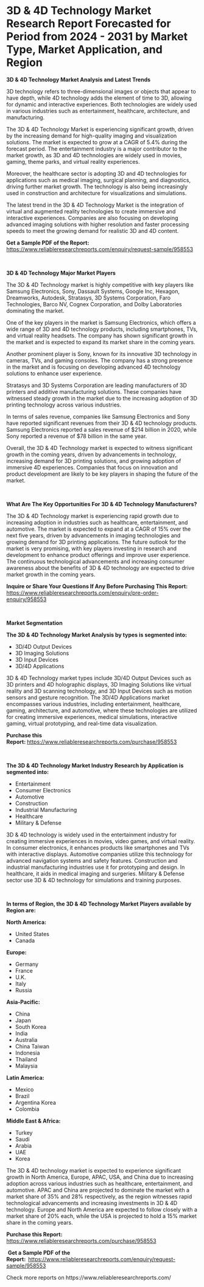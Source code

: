 <p><h1>3D & 4D Technology Market Research Report Forecasted for Period from 2024 -  2031 by Market Type, Market Application, and Region</h1></p><p><strong>3D & 4D Technology Market Analysis and Latest Trends</strong></p>
<p><p>3D technology refers to three-dimensional images or objects that appear to have depth, while 4D technology adds the element of time to 3D, allowing for dynamic and interactive experiences. Both technologies are widely used in various industries such as entertainment, healthcare, architecture, and manufacturing.</p><p>The 3D & 4D Technology Market is experiencing significant growth, driven by the increasing demand for high-quality imaging and visualization solutions. The market is expected to grow at a CAGR of 5.4% during the forecast period. The entertainment industry is a major contributor to the market growth, as 3D and 4D technologies are widely used in movies, gaming, theme parks, and virtual reality experiences.</p><p>Moreover, the healthcare sector is adopting 3D and 4D technologies for applications such as medical imaging, surgical planning, and diagnostics, driving further market growth. The technology is also being increasingly used in construction and architecture for visualizations and simulations.</p><p>The latest trend in the 3D & 4D Technology Market is the integration of virtual and augmented reality technologies to create immersive and interactive experiences. Companies are also focusing on developing advanced imaging solutions with higher resolution and faster processing speeds to meet the growing demand for realistic 3D and 4D content.</p></p>
<p><strong>Get a Sample PDF of the Report:&nbsp;</strong> <a href="https://www.reliableresearchreports.com/enquiry/request-sample/958553">https://www.reliableresearchreports.com/enquiry/request-sample/958553</a></p>
<p>&nbsp;</p>
<p><strong>3D & 4D Technology Major Market Players</strong></p>
<p><p>The 3D & 4D Technology market is highly competitive with key players like Samsung Electronics, Sony, Dassault Systems, Google Inc, Hexagon, Dreamworks, Autodesk, Stratasys, 3D Systems Corporation, Faro Technologies, Barco NV, Cognex Corporation, and Dolby Laboratories dominating the market.</p><p>One of the key players in the market is Samsung Electronics, which offers a wide range of 3D and 4D technology products, including smartphones, TVs, and virtual reality headsets. The company has shown significant growth in the market and is expected to expand its market share in the coming years.</p><p>Another prominent player is Sony, known for its innovative 3D technology in cameras, TVs, and gaming consoles. The company has a strong presence in the market and is focusing on developing advanced 4D technology solutions to enhance user experience.</p><p>Stratasys and 3D Systems Corporation are leading manufacturers of 3D printers and additive manufacturing solutions. These companies have witnessed steady growth in the market due to the increasing adoption of 3D printing technology across various industries.</p><p>In terms of sales revenue, companies like Samsung Electronics and Sony have reported significant revenues from their 3D & 4D technology products. Samsung Electronics reported a sales revenue of $214 billion in 2020, while Sony reported a revenue of $78 billion in the same year.</p><p>Overall, the 3D & 4D Technology market is expected to witness significant growth in the coming years, driven by advancements in technology, increasing demand for 3D printing solutions, and growing adoption of immersive 4D experiences. Companies that focus on innovation and product development are likely to be key players in shaping the future of the market.</p></p>
<p>&nbsp;</p>
<p><strong>What Are The Key Opportunities For 3D & 4D Technology Manufacturers?</strong></p>
<p><p>The 3D & 4D Technology market is experiencing rapid growth due to increasing adoption in industries such as healthcare, entertainment, and automotive. The market is expected to expand at a CAGR of 15% over the next five years, driven by advancements in imaging technologies and growing demand for 3D printing applications. The future outlook for the market is very promising, with key players investing in research and development to enhance product offerings and improve user experience. The continuous technological advancements and increasing consumer awareness about the benefits of 3D & 4D technology are expected to drive market growth in the coming years.</p></p>
<p><strong>Inquire or Share Your Questions If Any Before Purchasing This Report:</strong> <a href="https://www.reliableresearchreports.com/enquiry/pre-order-enquiry/958553">https://www.reliableresearchreports.com/enquiry/pre-order-enquiry/958553</a></p>
<p>&nbsp;</p>
<p><strong>Market Segmentation</strong></p>
<p><strong>The 3D & 4D Technology Market Analysis by types is segmented into:</strong></p>
<p><ul><li>3D/4D Output Devices</li><li>3D Imaging Solutions</li><li>3D Input Devices</li><li>3D/4D Applications</li></ul></p>
<p><p>3D & 4D Technology market types include 3D/4D Output Devices such as 3D printers and 4D holographic displays, 3D Imaging Solutions like virtual reality and 3D scanning technology, and 3D Input Devices such as motion sensors and gesture recognition. The 3D/4D Applications market encompasses various industries, including entertainment, healthcare, gaming, architecture, and automotive, where these technologies are utilized for creating immersive experiences, medical simulations, interactive gaming, virtual prototyping, and real-time data visualization.</p></p>
<p><strong>Purchase this Report:&nbsp;</strong><a href="https://www.reliableresearchreports.com/purchase/958553">https://www.reliableresearchreports.com/purchase/958553</a></p>
<p>&nbsp;</p>
<p><strong>The 3D & 4D Technology Market Industry Research by Application is segmented into:</strong></p>
<p><ul><li>Entertainment</li><li>Consumer Electronics</li><li>Automotive</li><li>Construction</li><li>Industrial Manufacturing</li><li>Healthcare</li><li>Military & Defense</li></ul></p>
<p><p>3D & 4D technology is widely used in the entertainment industry for creating immersive experiences in movies, video games, and virtual reality. In consumer electronics, it enhances products like smartphones and TVs with interactive displays. Automotive companies utilize this technology for advanced navigation systems and safety features. Construction and industrial manufacturing industries use it for prototyping and design. In healthcare, it aids in medical imaging and surgeries. Military & Defense sector use 3D & 4D technology for simulations and training purposes.</p></p>
<p>&nbsp;</p>
<p><strong>In terms of Region, the 3D & 4D Technology Market Players available by Region are:</strong></p>
<p>
    <p> <strong> North America: </strong>
        <ul>
            <li>United States</li>
            <li>Canada</li>
        </ul>
        </p> 
    <p> <strong> Europe: </strong>
        <ul>
            <li>Germany</li>
            <li>France</li>
            <li>U.K.</li>
            <li>Italy</li>
            <li>Russia</li>
        </ul>
        </p> 
    <p> <strong> Asia-Pacific: </strong>
        <ul>
            <li>China</li>
            <li>Japan</li>
            <li>South Korea</li>
            <li>India</li>
            <li>Australia</li>
            <li>China Taiwan</li>
            <li>Indonesia</li>
            <li>Thailand</li>
            <li>Malaysia</li>
        </ul>
        </p> 
    <p> <strong> Latin America: </strong>
        <ul>
            <li>Mexico</li>
            <li>Brazil</li>
            <li>Argentina Korea</li>
            <li>Colombia</li>
        </ul>
        </p> 
    <p> <strong> Middle East & Africa: </strong>
        <ul>
            <li>Turkey</li>
            <li>Saudi</li>
            <li>Arabia</li>
            <li>UAE</li>
            <li>Korea</li>
        </ul>
    </p>
    </p>
<p><p>The 3D & 4D technology market is expected to experience significant growth in North America, Europe, APAC, USA, and China due to increasing adoption across various industries such as healthcare, entertainment, and automotive. APAC and China are projected to dominate the market with a market share of 35% and 28% respectively, as the region witnesses rapid technological advancements and increasing investments in 3D & 4D technology. Europe and North America are expected to follow closely with a market share of 20% each, while the USA is projected to hold a 15% market share in the coming years.</p></p>
<p><strong>Purchase this Report: </strong><a href="https://www.reliableresearchreports.com/purchase/958553">https://www.reliableresearchreports.com/purchase/958553</a></p>
<p>&nbsp;<strong>Get a Sample PDF of the Report:&nbsp;&nbsp;</strong><a href="https://www.reliableresearchreports.com/enquiry/request-sample/958553">https://www.reliableresearchreports.com/enquiry/request-sample/958553</a></p>
<p><strong></strong></p>
<p>Check more reports on https://www.reliableresearchreports.com/</p>